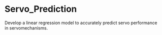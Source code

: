 # Servo_Prediction
Develop a linear regression model to accurately predict servo performance in servomechanisms.
